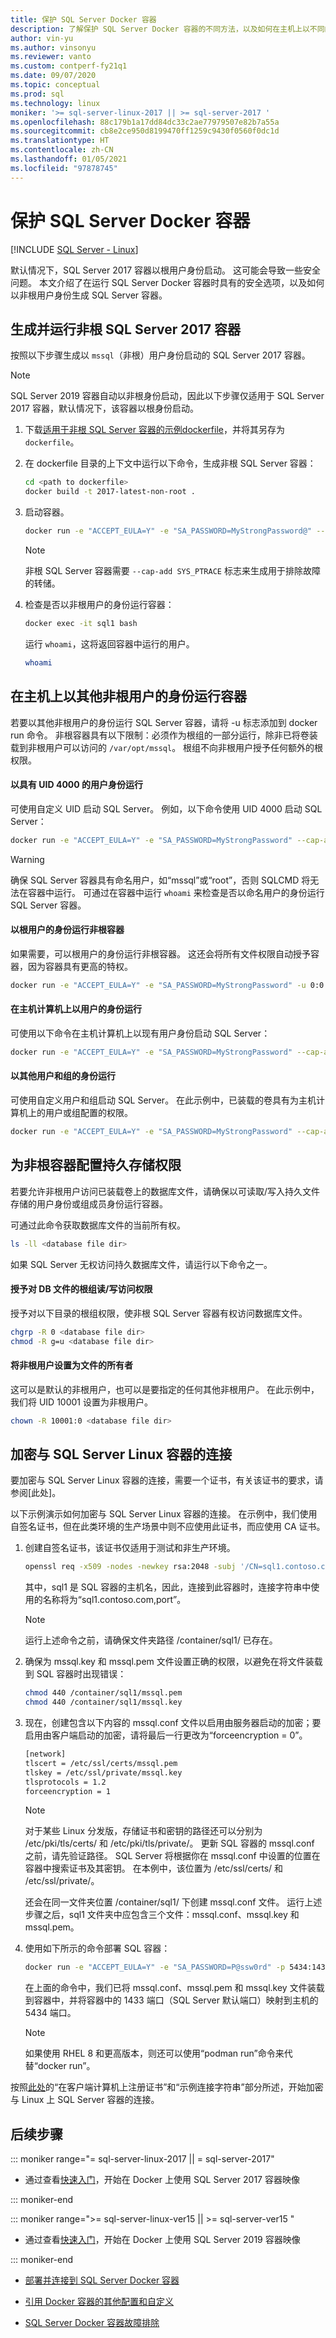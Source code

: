 ```yaml
---
title: 保护 SQL Server Docker 容器
description: 了解保护 SQL Server Docker 容器的不同方法，以及如何在主机上以不同的非根用户身份运行容器
author: vin-yu
ms.author: vinsonyu
ms.reviewer: vanto
ms.custom: contperf-fy21q1
ms.date: 09/07/2020
ms.topic: conceptual
ms.prod: sql
ms.technology: linux
moniker: '>= sql-server-linux-2017 || >= sql-server-2017 '
ms.openlocfilehash: 88c179b1a17dd84dc33c2ae77979507e82b7a55a
ms.sourcegitcommit: cb8e2ce950d8199470ff1259c9430f0560f0dc1d
ms.translationtype: HT
ms.contentlocale: zh-CN
ms.lasthandoff: 01/05/2021
ms.locfileid: "97878745"
---
```

# <a name="secure-sql-server-docker-containers"></a>保护 SQL Server Docker 容器

[!INCLUDE [SQL Server - Linux](../includes/applies-to-version/sql-linux.md)]

默认情况下，SQL Server 2017 容器以根用户身份启动。 这可能会导致一些安全问题。 本文介绍了在运行 SQL Server Docker 容器时具有的安全选项，以及如何以非根用户身份生成 SQL Server 容器。

## <a name="build-and-run-non-root-sql-server-2017-containers"></a><a id="buildnonrootcontainer"></a> 生成并运行非根 SQL Server 2017 容器

按照以下步骤生成以 `mssql`（非根）用户身份启动的 SQL Server 2017 容器。

> [!NOTE]
> SQL Server 2019 容器自动以非根身份启动，因此以下步骤仅适用于 SQL Server 2017 容器，默认情况下，该容器以根身份启动。

1. 下载[适用于非根 SQL Server 容器的示例dockerfile](https://raw.githubusercontent.com/microsoft/mssql-docker/master/linux/preview/examples/mssql-server-linux-non-root/Dockerfile)，并将其另存为 `dockerfile`。

2. 在 dockerfile 目录的上下文中运行以下命令，生成非根 SQL Server 容器：

    ```bash
    cd <path to dockerfile>
    docker build -t 2017-latest-non-root .
    ```

3. 启动容器。

    ```bash
    docker run -e "ACCEPT_EULA=Y" -e "SA_PASSWORD=MyStrongPassword@" --cap-add SYS_PTRACE --name sql1 -p 1433:1433 -d 2017-latest-non-root
    ```

    > [!NOTE]
    > 非根 SQL Server 容器需要 `--cap-add SYS_PTRACE` 标志来生成用于排除故障的转储。

4. 检查是否以非根用户的身份运行容器：

    ```bash
    docker exec -it sql1 bash
    ```

    运行 `whoami`，这将返回容器中运行的用户。
    
    ```bash
    whoami
    ```

## <a name="run-container-as-a-different-non-root-user-on-the-host"></a><a id="nonrootuser"></a>在主机上以其他非根用户的身份运行容器

若要以其他非根用户的身份运行 SQL Server 容器，请将 -u 标志添加到 docker run 命令。 非根容器具有以下限制：必须作为根组的一部分运行，除非已将卷装载到非根用户可以访问的 `/var/opt/mssql`。 根组不向非根用户授予任何额外的根权限。

#### <a name="run-as-a-user-with-a-uid-4000"></a>以具有 UID 4000 的用户身份运行

可使用自定义 UID 启动 SQL Server。 例如，以下命令使用 UID 4000 启动 SQL Server：

```bash
docker run -e "ACCEPT_EULA=Y" -e "SA_PASSWORD=MyStrongPassword" --cap-add SYS_PTRACE -u 4000:0 -p 1433:1433 -d mcr.microsoft.com/mssql/server:2019-latest
```

> [!Warning]
> 确保 SQL Server 容器具有命名用户，如“mssql”或“root”，否则 SQLCMD 将无法在容器中运行。 可通过在容器中运行 `whoami` 来检查是否以命名用户的身份运行 SQL Server 容器。

#### <a name="run-the-non-root-container-as-the-root-user"></a>以根用户的身份运行非根容器

如果需要，可以根用户的身份运行非根容器。 这还会将所有文件权限自动授予容器，因为容器具有更高的特权。

```bash
docker run -e "ACCEPT_EULA=Y" -e "SA_PASSWORD=MyStrongPassword" -u 0:0 -p 1433:1433 -d mcr.microsoft.com/mssql/server:2019-latest
```

#### <a name="run-as-a-user-on-your-host-machine"></a>在主机计算机上以用户的身份运行

可使用以下命令在主机计算机上以现有用户身份启动 SQL Server：
```bash
docker run -e "ACCEPT_EULA=Y" -e "SA_PASSWORD=MyStrongPassword" --cap-add SYS_PTRACE -u $(id -u myusername):0 -p 1433:1433 -d mcr.microsoft.com/mssql/server:2019-latest
```

#### <a name="run-as-a-different-user-and-group"></a>以其他用户和组的身份运行

可使用自定义用户和组启动 SQL Server。 在此示例中，已装载的卷具有为主机计算机上的用户或组配置的权限。

```bash
docker run -e "ACCEPT_EULA=Y" -e "SA_PASSWORD=MyStrongPassword" --cap-add SYS_PTRACE -u (id -u myusername):(id -g myusername) -v /path/to/mssql:/var/opt/mssql -p 1433:1433 -d mcr.microsoft.com/mssql/server:2019-latest
```

## <a name="configure-persistent-storage-permissions-for-non-root-containers"></a><a id="storagepermissions"></a>为非根容器配置持久存储权限

若要允许非根用户访问已装载卷上的数据库文件，请确保以可读取/写入持久文件存储的用户身份或组成员身份运行容器。  

可通过此命令获取数据库文件的当前所有权。

```bash
ls -ll <database file dir>
```

如果 SQL Server 无权访问持久数据库文件，请运行以下命令之一。

#### <a name="grant-the-root-group-rw-access-to-the-db-files"></a>授予对 DB 文件的根组读/写访问权限

授予对以下目录的根组权限，使非根 SQL Server 容器有权访问数据库文件。

```bash
chgrp -R 0 <database file dir>
chmod -R g=u <database file dir>
```

#### <a name="set-the-non-root-user-as-the-owner-of-the-files"></a>将非根用户设置为文件的所有者

这可以是默认的非根用户，也可以是要指定的任何其他非根用户。 在此示例中，我们将 UID 10001 设置为非根用户。

```bash
chown -R 10001:0 <database file dir>
```
## <a name="encrypting-connections-to-sql-server-linux-containers"></a>加密与 SQL Server Linux 容器的连接

要加密与 SQL Server Linux 容器的连接，需要一个证书，有关该证书的要求，请参阅[此处]。

以下示例演示如何加密与 SQL Server Linux 容器的连接。 在示例中，我们使用自签名证书，但在此类环境的生产场景中则不应使用此证书，而应使用 CA 证书。

1. 创建自签名证书，该证书仅适用于测试和非生产环境。
  
      ```bash
      openssl req -x509 -nodes -newkey rsa:2048 -subj '/CN=sql1.contoso.com' -keyout /container/sql1/mssql.key -out /container/sql1/mssql.pem -days 365
      ```
     其中，sql1 是 SQL 容器的主机名，因此，连接到此容器时，连接字符串中使用的名称将为“sql1.contoso.com,port”。

    > [!NOTE]
    > 运行上述命令之前，请确保文件夹路径 /container/sql1/ 已存在。

2. 确保为 mssql.key 和 mssql.pem 文件设置正确的权限，以避免在将文件装载到 SQL 容器时出现错误：

    ```bash
    chmod 440 /container/sql1/mssql.pem
    chmod 440 /container/sql1/mssql.key
    ```

3. 现在，创建包含以下内容的 mssql.conf 文件以启用由服务器启动的加密；要启用由客户端启动的加密，请将最后一行更改为“forceencryption = 0”。

    ```bash
    [network]
    tlscert = /etc/ssl/certs/mssql.pem
    tlskey = /etc/ssl/private/mssql.key
    tlsprotocols = 1.2
    forceencryption = 1
    ```

    > [!NOTE]
    > 对于某些 Linux 分发版，存储证书和密钥的路径还可以分别为 /etc/pki/tls/certs/ 和 /etc/pki/tls/private/。 更新 SQL 容器的 mssql.conf 之前，请先验证路径。 SQL Server 将根据你在 mssql.conf 中设置的位置在容器中搜索证书及其密钥。 在本例中，该位置为 /etc/ssl/certs/ 和 /etc/ssl/private/。

    还会在同一文件夹位置 /container/sql1/ 下创建 mssql.conf 文件。 运行上述步骤之后，sql1 文件夹中应包含三个文件：mssql.conf、mssql.key 和 mssql.pem。

4. 使用如下所示的命令部署 SQL 容器：

    ```bash
    docker run -e "ACCEPT_EULA=Y" -e "SA_PASSWORD=P@ssw0rd" -p 5434:1433 --name sql1 -h sql1 -v /container/sql1/mssql.conf:/var/opt/mssql/mssql.conf -v   /container/sql1/mssql.pem:/etc/ssl/certs/mssql.pem -v /container/sql1/mssql.key:/etc/ssl/private/mssql.key -d mcr.microsoft.com/mssql/server:2019-latest
    ```

    在上面的命令中，我们已将 mssql.conf、mssql.pem 和 mssql.key 文件装载到容器中，并将容器中的 1433 端口（SQL Server 默认端口）映射到主机的 5434 端口。 

    > [!NOTE]
    > 如果使用 RHEL 8 和更高版本，则还可以使用“podman run”命令来代替“docker run”。 

按照[此处][1]的“在客户端计算机上注册证书”和“示例连接字符串”部分所述，开始加密与 Linux 上 SQL Server 容器的连接。

  [Encrypting connection to SQL Server Linux]: https://docs.microsoft.com/sql/linux/sql-server-linux-encrypted-connections?view=sql-server-ver15&preserve-view=true
  [這裡]: https://docs.microsoft.com/sql/linux/sql-server-linux-encrypted-connections?view=sql-server-ver15&preserve-view=true#requirements-for-certificates
  [1]: https://docs.microsoft.com/sql/linux/sql-server-linux-encrypted-connections?view=sql-server-ver15&preserve-view=true#client-initiated-encryption

## <a name="next-steps"></a>后续步骤

<!--SQL Server 2017 on Linux -->
::: moniker range="= sql-server-linux-2017 || = sql-server-2017"

- 通过查看[快速入门](quickstart-install-connect-docker.md?view=sql-server-2017&preserve-view=true)，开始在 Docker 上使用 SQL Server 2017 容器映像

::: moniker-end

<!--SQL Server 2019 on Linux-->
::: moniker range=">= sql-server-linux-ver15 || >= sql-server-ver15 "

- 通过查看[快速入门](quickstart-install-connect-docker.md)，开始在 Docker 上使用 SQL Server 2019 容器映像

::: moniker-end

- [部署并连接到 SQL Server Docker 容器](sql-server-linux-docker-container-deployment.md)

- [引用 Docker 容器的其他配置和自定义](sql-server-linux-docker-container-configure.md)

- [SQL Server Docker 容器故障排除](sql-server-linux-docker-container-troubleshooting.md)
